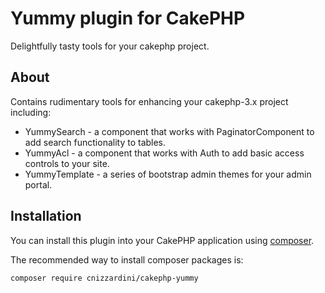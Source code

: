 # Yummy plugin for CakePHP

Delightfully tasty tools for your cakephp project. 

## About

Contains rudimentary tools for enhancing your cakephp-3.x project including:

- YummySearch - a component that works with PaginatorComponent to add search functionality to tables.
- YummyAcl - a component that works with Auth to add basic access controls to your site.
- YummyTemplate - a series of bootstrap admin themes for your admin portal.

## Installation

You can install this plugin into your CakePHP application using [composer](http://getcomposer.org).

The recommended way to install composer packages is:

```
composer require cnizzardini/cakephp-yummy
```
